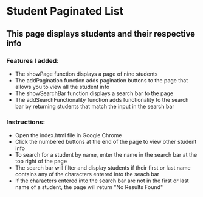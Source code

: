 # Student Paginated List
## This page displays students and their respective info

### Features I added:
* The showPage function displays a page of nine students
* The addPagination function adds pagination buttons to the page that allows you to view all the student info
* The showSearchBar function displays a search bar to the page
* The addSearchFunctionality function adds functionality to the search bar by returning students that match the input in the search bar


### Instructions:
* Open the index.html file in Google Chrome
* Click the numbered buttons at the end of the page to view other student info
* To search for a student by name, enter the name in the search bar at the top right of the page
* The search bar will filter and display students if their first or last name contains any of the characters entered into the seach bar
* If the characters entered into the search bar are not in the first or last name of a student, the page will return "No Results Found"
